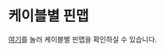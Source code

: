 # 케이블별 핀맵

[여기](http://www.intrepidcs.co.kr/uploads/2/5/0/1/25016645/icsk\_%EC%BC%80%EC%9D%B4%EB%B8%94%EB%B3%84\_%ED%95%80%EB%A7%B5.pdf)를 눌러 케이블별 핀맵을 확인하실 수 있습니다.
